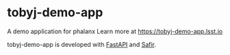 # tobyj-demo-app

A demo application for phalanx
Learn more at https://tobyj-demo-app.lsst.io

tobyj-demo-app is developed with [FastAPI](https://fastapi.tiangolo.com) and [Safir](https://safir.lsst.io).
